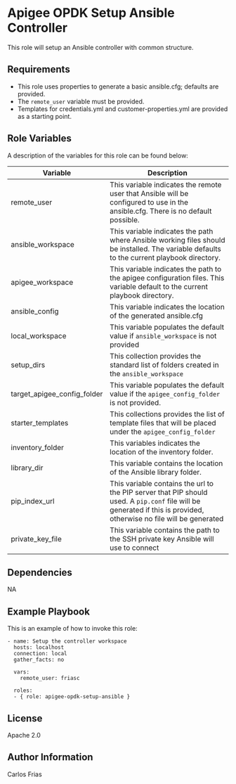 Apigee OPDK Setup Ansible Controller
=========

This role will setup an Ansible controller with common structure. 

Requirements
------------

* This role uses properties to generate a basic ansible.cfg; defaults are provided. 
* The `remote_user` variable must be provided.  
* Templates for credentials.yml and customer-properties.yml are provided as a starting
point. 

Role Variables
--------------

A description of the variables for this role can be found below: 

| Variable | Description |
| --- | --- |
| remote_user | This variable indicates the remote user that Ansible will be configured to use in the ansible.cfg. There is no default possible.  | 
| ansible_workspace | This variable indicates the path where Ansible working files should be installed. The variable defaults to the current playbook directory. |
| apigee_workspace | This variable indicates the path to the apigee configuration files. This variable default to the current playbook directory. |
| ansible_config | This variable indicates the location of the generated ansible.cfg |
| local_workspace | This variable populates the default value if `ansible_workspace` is not provided |
| setup_dirs | This collection provides the standard list of folders created in the `ansible_workspace` |
| target_apigee_config_folder | This variable populates the default value if the `apigee_config_folder` is not provided. |
| starter_templates | This collections provides the list of template files that will be placed under the `apigee_config_folder` |
| inventory_folder | This variables indicates the location of the inventory folder. |
| library_dir | This variable contains the location of the Ansible library folder. |
| pip_index_url | This variable contains the url to the PIP server that PIP should used. A `pip.conf` file will be generated if this is provided, otherwise no file will be generated |
| private_key_file | This variable contains the path to the SSH private key Ansible will use to connect |

Dependencies
------------

NA

Example Playbook
----------------

This is an example of how to invoke this role: 

    - name: Setup the controller workspace
      hosts: localhost
      connection: local
      gather_facts: no
    
      vars:
        remote_user: friasc
    
      roles:
      - { role: apigee-opdk-setup-ansible }

License
-------

Apache 2.0

Author Information
------------------

Carlos Frias

